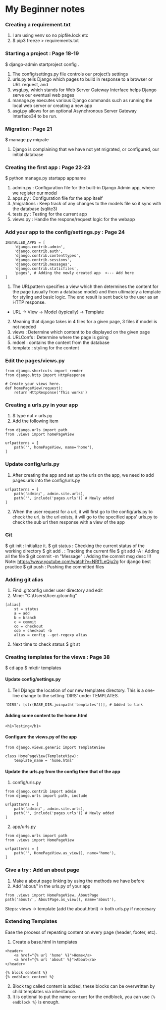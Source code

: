 # My Beginner notes

### Creating a requirement.txt
1. I am using venv so no pipfile.lock etc
2. $ pip3 freeze > requirements.txt

### Starting a project : Page 18-19
$ django-admin startproject config .
1. The config/settings.py file controls our project’s settings
2. urls.py tells Django which pages to build in response to a browser or URL request, and 
3. wsgi.py, which stands for Web Server Gateway Interface helps Django serve our eventual web pages
4. manage.py executes various Django commands such as running the local web server or creating a new app
5. asgi.py allows for an optional Asynchronous Server Gateway Interface34 to be run.

### Migration : Page 21
$ manage.py migrate
1. Django is complaining that we have not yet migrated, or configured, our initial database

### Creating the first app : Page 22-23
$ python manage.py startapp appname
1. admin.py     : Configuration file for the built-in Django Admin app, where we register our model
2. apps.py      : Configuration file for the app itself
3. /migrations  : Keep track of any changes to the models file so it sync with the database (sqlite3)
4. tests.py     : Testing for the current app
5. views.py     : Handle the respone/request logic for the webapp

### Add your app to the config/settings.py : Page 24
```
INSTALLED_APPS = [
    'django.contrib.admin',
    'django.contrib.auth',
    'django.contrib.contenttypes',
    'django.contrib.sessions',
    'django.contrib.messages',
    'django.contrib.staticfiles',
    'pages', # Adding the newly created app  <--- Add here
]
```
1. The URLpattern specifies a view which then determines the content for the page (usually from a database model) and then ultimately a template for styling and basic logic. The end result is sent back to the user as an HTTP response.
- URL -> View -> Model (typically) -> Template
2. Meaning that django takes in 4 files for a given page, 3 files if model is not needed
3. views    : Determine which content to be displayed on the given page
4. URLConfs : Determine where the page is going
5. mdoel    : contains the content from the database
6. template : styling for the content

### Edit the pages/views.py
```
from django.shortcuts import render
from django.http import HttpResponse

# Create your views here.
def homePageView(request):
    return HttpResponse('This works')
```

### Creating a urls.py in your app
1. $ type nul > urls.py
2. Add the following item
```
from django.urls import path
from .views import homePageView

urlpatterns = [
    path('', homePageView, name='home'), 
]
```

### Update config/urls.py
1. After creating the app and set up the urls on the app, we need to add pages.urls into the config/urls.py
```
urlpatterns = [
    path('admin/', admin.site.urls),
    path('', include('pages.urls')) # Newly added
]
```
2. When the user request for a url, it will first go to the config/urls.py to check the url, is the url exists, it will go to the specified apps' urls.py to check the sub url then response with a view of the app

### Git
$ git init      : Initialize it.
$ git status    : Checking the current status of the working directory
$ git add .     : Tracking the current file
$ git add -A    : Adding all the file
$ git commit -m "Message" : Adding the commit msg desc
!!! Note: https://www.youtube.com/watch?v=NRf1LeQju2g for django best practice
$ git push      : Pushing the committed files

### Adding git alias
1. Find .gitconfig under user directory and edit
2. Mine: "C:\Users\Acer\.gitconfig"
```
[alias]
	st = status
	a = add
	b = branch
	c = commit
	co = checkout
	cob = checkout -b
	alias = config --get-regexp alias
```
2. Next time to check status
$ git st

### Creating templates for the views : Page 38
$ cd app
$ mkdir templates

#### Update config/settings.py
1. Tell Django the location of our new templates directory. This is a one-line change to the setting 'DIRS' under TEMPLATES.
```
'DIRS': [str(BASE_DIR.joinpath('templates'))], # Added to link
```

#### Adding some content to the home.html
```
<h1>Testing</h1>
```

#### Configure the views.py of the app
```
from django.views.generic import TemplateView

class HomePageView(TemplateView):
    template_name = 'home.html'
```

#### Update the urls.py from the config then that of the app
1. config/urls.py
```
from django.contrib import admin
from django.urls import path, include

urlpatterns = [
    path('admin/', admin.site.urls),
    path('', include('pages.urls')) # Newly added
]
```
2. app/urls.py
```
from django.urls import path
from .views import HomePageView

urlpatterns = [
    path('', HomePageView.as_view(), name='home'), 
]
```
### Give a try : Add an about page
1. Make a about page linking by using the methods we have before
2. Add 'about/' in the urls.py of your app
```
from .views import HomePageView, AboutPage
path('about/', AboutPage.as_view(), name='about'), 
```
Steps: views -> template (add the about.html) -> both urls.py if neccesary 

### Extending Templates
Ease the process of repeating content on every page (header, footer, etc).
1. Create a base.html in templates
```
<header>
    <a href="{% url 'home' %}">Home</a>
    <a href="{% url 'about' %}">About</a>
</header>

{% block content %}
{% endblock content %}
```
2. Block tag called content is added, these blocks can be overwritten by child templates via inheritance.
3. It is optional to put the name `content` for the endblock, you can use `{% endblock %}` is enough.
